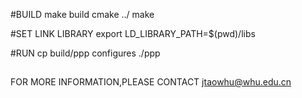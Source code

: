 #BUILD
make build
cmake ../
make 

#SET LINK LIBRARY
export LD_LIBRARY_PATH=$(pwd)/libs

#RUN
cp build/ppp configures
./ppp

##
FOR MORE INFORMATION,PLEASE CONTACT jtaowhu@whu.edu.cn
